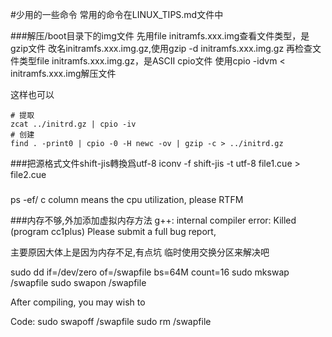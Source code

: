 #少用的一些命令
常用的命令在LINUX_TIPS.md文件中

###解压/boot目录下的img文件
先用file initramfs.xxx.img查看文件类型，是gzip文件
改名initramfs.xxx.img.gz,使用gzip -d initramfs.xxx.img.gz
再检查文件类型file initramfs.xxx.img.gz，是ASCII cpio文件
使用cpio -idvm < initramfs.xxx.img解压文件

这样也可以
```
# 提取
zcat ../initrd.gz | cpio -iv
# 创建
find . -print0 | cpio -0 -H newc -ov | gzip -c > ../initrd.gz
```

###把源格式文件shift-jis轉換爲utf-8
iconv -f shift-jis -t utf-8 file1.cue >  file2.cue


###
ps -ef/ c column means the cpu utilization, please RTFM

###内存不够,外加添加虚拟内存方法
g++: internal compiler error: Killed (program cc1plus)
Please submit a full bug report,
 
主要原因大体上是因为内存不足,有点坑 临时使用交换分区来解决吧
 
sudo dd if=/dev/zero of=/swapfile bs=64M count=16
sudo mkswap /swapfile
sudo swapon /swapfile

After compiling, you may wish to

Code:
sudo swapoff /swapfile
sudo rm /swapfile
